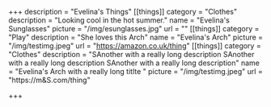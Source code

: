 +++
description = "Evelina's Things"
[[things]]
category = "Clothes"
description = "Looking cool in the hot summer."
name = "Evelina's Sunglasses"
picture = "/img/esunglasses.jpg"
url = ""
[[things]]
category = "Play"
description = "She loves this Arch"
name = "Evelina's Arch"
picture = "/img/testimg.jpeg"
url = "https://amazon.co.uk/thing"
[[things]]
category = "Clothes"
description = "SAnother with a really long description SAnother with a really long description SAnother with a really long description"
name = "Evelina's Arch with a really long titlte "
picture = "/img/testimg.jpeg"
url = "https://m&S.com/thing"

+++
